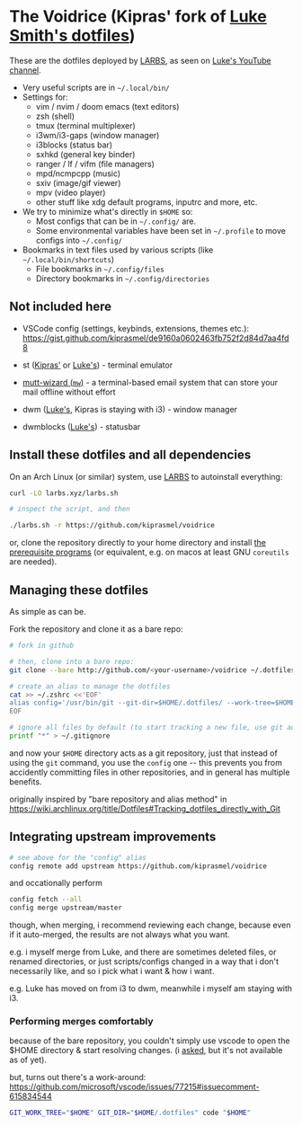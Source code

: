 # The Voidrice (Kipras' fork of [Luke Smith's dotfiles](https://github.com/lukesmithxyz/voidrice))

These are the dotfiles deployed by [LARBS](https://larbs.xyz), as seen on [Luke's YouTube channel](https://youtube.com/c/lukesmithxyz).

- Very useful scripts are in `~/.local/bin/`
- Settings for:
	- vim / nvim / doom emacs (text editors)
	- zsh (shell)
	- tmux (terminal multiplexer)
	- i3wm/i3-gaps (window manager)
	- i3blocks (status bar)
	- sxhkd (general key binder)
	- ranger / lf / vifm (file managers)
	- mpd/ncmpcpp (music)
	- sxiv (image/gif viewer)
	- mpv (video player)
	- other stuff like xdg default programs, inputrc and more, etc.
- We try to minimize what's directly in `$HOME` so:
	- Most configs that can be in `~/.config/` are.
	- Some environmental variables have been set in `~/.profile` to move configs into `~/.config/`
- Bookmarks in text files used by various scripts (like `~/.local/bin/shortcuts`)
	- File bookmarks in `~/.config/files`
	- Directory bookmarks in `~/.config/directories`

## Not included here

- VSCode config (settings, keybinds, extensions, themes etc.): https://gist.github.com/kiprasmel/de9160a0602463fb752f2d84d7aa4fd8

- st ([Kipras'](https://github.com/kiprasmel/st) or [Luke's](https://github.com/lukesmithxyz/st)) - terminal emulator
- [mutt-wizard (`mw`)](https://github.com/lukesmithxyz/mutt-wizard) - a terminal-based email system that can store your mail offline without effort
- dwm ([Luke's](https://github.com/lukesmithxyz/dwm), Kipras is staying with i3) - window manager 
- dwmblocks ([Luke's](https://github.com/lukesmithxyz/dwmblocks)) - statusbar

## Install these dotfiles and all dependencies

On an Arch Linux (or similar) system, use [LARBS](https://larbs.xyz) to autoinstall everything:

```sh
curl -LO larbs.xyz/larbs.sh

# inspect the script, and then

./larbs.sh -r https://github.com/kiprasmel/voidrice
```

or, clone the repository directly to your home directory and install [the prerequisite programs](https://github.com/kiprasmel/LARBS/blob/master/progs.csv) (or equivalent, e.g. on macos at least GNU `coreutils` are needed).

## Managing these dotfiles

As simple as can be.

Fork the repository and clone it as a bare repo:

```sh
# fork in github

# then, clone into a bare repo:
git clone --bare http://github.com/<your-username>/voidrice ~/.dotfiles

# create an alias to manage the dotfiles
cat >> ~/.zshrc <<'EOF'
alias config='/usr/bin/git --git-dir=$HOME/.dotfiles/ --work-tree=$HOME'
EOF

# ignore all files by default (to start tracking a new file, use git add -f)
printf "*" > ~/.gitignore
```

and now your `$HOME` directory acts as a git repository, just that instead of using the `git` command, you use the `config` one --
this prevents you from accidently committing files in other repositories, and in general has multiple benefits.

originally inspired by "bare repository and alias method" in https://wiki.archlinux.org/title/Dotfiles#Tracking_dotfiles_directly_with_Git

## Integrating upstream improvements

```sh
# see above for the "config" alias
config remote add upstream https://github.com/kiprasmel/voidrice
```

and occationally perform

```sh
config fetch --all
config merge upstream/master
```

though, when merging, i recommend reviewing each change, because even if it auto-merged, the results are not always what you want.

e.g. i myself merge from Luke, and there are sometimes deleted files, or renamed directories, or just scripts/configs changed
in a way that i don't necessarily like, and so i pick what i want & how i want.

e.g. Luke has moved on from i3 to dwm, meanwhile i myself am staying with i3.

### Performing merges comfortably

because of the bare repository, you couldn't simply use vscode to open the $HOME directory & start resolving changes.
(i [asked](https://github.com/microsoft/vscode/issues/80946), but it's not available as of yet).

but, turns out there's a work-around: https://github.com/microsoft/vscode/issues/77215#issuecomment-615834544

```sh
GIT_WORK_TREE="$HOME" GIT_DIR="$HOME/.dotfiles" code "$HOME"
```

